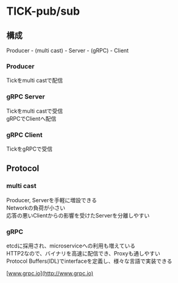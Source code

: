 # TICK-pub/sub

## 構成

Producer - (multi cast) - Server - (gRPC) - Client

### Producer

Tickをmulti castで配信<br>

### gRPC Server

Tickをmulti castで受信<br>
gRPCでClientへ配信

### gRPC Client

TickをgRPCで受信

## Protocol

### multi cast

Producer, Serverを手軽に増設できる<br>
Networkの負荷が小さい<br>
応答の悪いClientからの影響を受けたServerを分離しやすい

### gRPC

etcdに採用され、microserviceへの利用も増えている<br>
HTTP2なので、バイナリを高速に配信でき、Proxyも通しやすい<br>
Protocol Buffers(IDL)でinterfaceを定義し、様々な言語で実装できる

[www.grpc.io](http://www.grpc.io)

